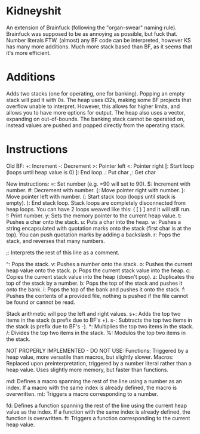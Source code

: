 # Kidneyshit
An extension of Brainfuck (following the "organ-swear" naming rule).
Brainfuck was supposed to be as annoying as possible, but fuck that. Number literals FTW.
(almost) any BF code can be interpreted, however KS has many more additions.
Much more stack based than BF, as it seems that it's more efficient.

# Additions
Adds two stacks (one for operating, one for banking).
Popping an empty stack will pad it with 0s.
The heap uses i32s, making some BF projects that overflow unable to interpret. However, this allows for higher limits, and allows you to have more options for output.
The heap also uses a vector, expanding on out-of-bounds.
The banking stack cannot be operated on, instead values are pushed and popped directly from the operating stack.

# Instructions
Old BF:
+: Increment
-: Decrement
\>: Pointer left
<: Pointer right
[: Start loop (loops until heap value is 0)
]: End loop
.: Put char
,: Get char

New instructions:
=: Set number (e.g. =90 will set to 90).
$: Increment with number.
\#: Decrement with number.
{: Move pointer right with number.
}: Move pointer left with number.
(: Start stack loop (loops until stack is empty).
): End stack loop.
Stack loops are completely disconnected from heap loops. You can have 2 loops weaved like this: ( [ ) ] and it will still run.
!: Print number.
y: Sets the memory pointer to the current heap value.
t: Pushes a char onto the stack.
u: Puts a char into the heap.
w: Pushes a string encapsulated with quotation marks onto the stack (first char is at the top). You can push quotation marks by adding a backslash.
r: Pops the stack, and reverses that many numbers.

;: Interprets the rest of this line as a comment.

^: Pops the stack.
v: Pushes a number onto the stack.
o: Pushes the current heap value onto the stack.
p: Pops the current stack value into the heap.
c: Copies the current stack value into the heap (doesn't pop).
z: Duplicates the top of the stack by a number.
b: Pops the top of the stack and pushes it onto the bank.
i: Pops the top of the bank and pushes it onto the stack.
f: Pushes the contents of a provided file, nothing is pushed if the file cannot be found or cannot be read.

Stack arithmetic will pop the left and right values.
s+: Adds the top two items in the stack (s prefix due to BF's +).
s-: Subtracts the top two items in the stack (s prefix due to BF's -).
*: Multiplies the top two items in the stack.
/: Divides the top two items in the stack.
\%: Modulos the top two items in the stack.

NOT PROPERLY IMPLEMENTED - DO NOT USE:
Functions: Triggered by a heap value, more versatile than macros, but slightly slower.
Macros: Replaced upon preinterpretation, triggered by a number literal rather than a heap value. Uses slightly more memory, but faster than functions.

md: Defines a macro spanning the rest of the line using a number as an index. If a macro with the same index is already defined, the macro is overwritten.
mt: Triggers a macro corresponding to a number.

fd: Defines a function spanning the rest of the line using the current heap value as the index. If a function with the same index is already defined, the function is overwritten.
ft: Triggers a function corresponding to the current heap value.

